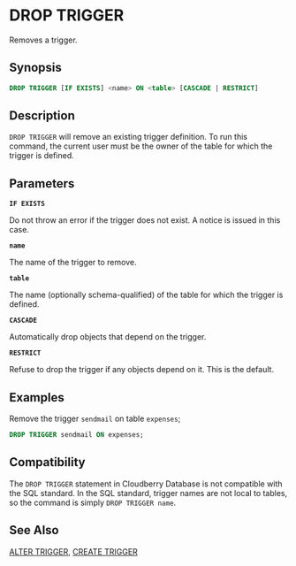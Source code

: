 # DROP TRIGGER

Removes a trigger.

## Synopsis

```sql
DROP TRIGGER [IF EXISTS] <name> ON <table> [CASCADE | RESTRICT]
```

## Description

`DROP TRIGGER` will remove an existing trigger definition. To run this command, the current user must be the owner of the table for which the trigger is defined.

## Parameters

**`IF EXISTS`**

Do not throw an error if the trigger does not exist. A notice is issued in this case.

**`name`**

The name of the trigger to remove.

**`table`**

The name (optionally schema-qualified) of the table for which the trigger is defined.

**`CASCADE`**

Automatically drop objects that depend on the trigger.

**`RESTRICT`**

Refuse to drop the trigger if any objects depend on it. This is the default.

## Examples

Remove the trigger `sendmail` on table `expenses`;

```sql
DROP TRIGGER sendmail ON expenses;
```

## Compatibility

The `DROP TRIGGER` statement in Cloudberry Database is not compatible with the SQL standard. In the SQL standard, trigger names are not local to tables, so the command is simply `DROP TRIGGER name`.

## See Also

[ALTER TRIGGER](/docs/sql-statements/sql-stmt-alter-trigger.md), [CREATE TRIGGER](/docs/sql-statements/sql-stmt-create-trigger.md)



